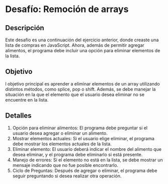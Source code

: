 # Desafío: Remoción de arrays

## Descripción

Este desafío es una continuación del ejercicio anterior, donde creaste una lista de compras en JavaScript. Ahora, además de permitir agregar alimentos, el programa debe incluir una opción para eliminar elementos de la lista.

## Objetivo

l objetivo principal es aprender a eliminar elementos de un array utilizando distintos métodos, como splice, pop o shift. Además, se debe manejar la situación en la que el elemento que el usuario desea eliminar no se encuentre en la lista.

## Detalles

1. Opción para eliminar alimentos: El programa debe preguntar si el usuario desea agregar o eliminar un alimento.
2. Mostrar elementos actuales: Si el usuario elige eliminar, el programa debe mostrar los elementos actuales de la lista.
3. Eliminar elemento: El usuario deberá indicar el nombre del alimento que desea eliminar, y el programa debe eliminarlo si está presente.
4. Manejo de errores: Si el elemento no está en la lista, se debe mostrar un mensaje indicando que no fue posible encontrarlo.
5. Ciclo de Preguntas: Después de agregar o eliminar, el programa debe seguir preguntando si desea realizar otra operación.